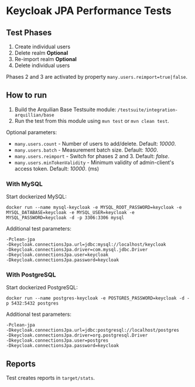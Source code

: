# Keycloak JPA Performance Tests

## Test Phases

1. Create individual users
2. Delete realm **Optional** 
3. Re-import realm **Optional** 
4. Delete individual users

Phases 2 and 3 are activated by property `many.users.reimport=true|false`.


## How to run

1. Build the Arquilian Base Testsuite module: `/testsuite/integration-arquillian/base`
2. Run the test from this module using `mvn test` or `mvn clean test`.

Optional parameters:
* `many.users.count` - Number of users to add/delete. Default: *10000*.
* `many.users.batch` - Measurement batch size. Default: *1000*.
* `many.users.reimport` - Switch for phases 2 and 3. Default: *false*.
* `many.users.minTokenValidity` - Minimum validity of admin-client's access token. Default: *10000*. (ms)


### With MySQL

Start dockerized MySQL:
```
docker run --name mysql-keycloak -e MYSQL_ROOT_PASSWORD=keycloak -e MYSQL_DATABASE=keycloak -e MYSQL_USER=keycloak -e MYSQL_PASSWORD=keycloak -d -p 3306:3306 mysql
```

Additional test parameters:
```
-Pclean-jpa
-Dkeycloak.connectionsJpa.url=jdbc:mysql://localhost/keycloak
-Dkeycloak.connectionsJpa.driver=com.mysql.jdbc.Driver
-Dkeycloak.connectionsJpa.user=keycloak
-Dkeycloak.connectionsJpa.password=keycloak
```

### With PostgreSQL

Start dockerized PostgreSQL:
```
docker run --name postgres-keycloak -e POSTGRES_PASSWORD=keycloak -d -p 5432:5432 postgres
```

Additional test parameters:
```
-Pclean-jpa
-Dkeycloak.connectionsJpa.url=jdbc:postgresql://localhost/postgres
-Dkeycloak.connectionsJpa.driver=org.postgresql.Driver
-Dkeycloak.connectionsJpa.user=postgres
-Dkeycloak.connectionsJpa.password=keycloak
```

## Reports

Test creates reports in `target/stats`.
